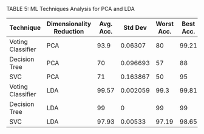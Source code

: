 TABLE 5: ML Techniques Analysis for PCA and LDA

| Technique         | Dimensionality Reduction   |   Avg. Acc. |   Std Dev |   Worst Acc. |   Best Acc. |
|-------------------|----------------------------|-------------|-----------|--------------|-------------|
| Voting Classifier | PCA                        |       93.9  |  0.06307  |        80    |       99.21 |
| Decision Tree     | PCA                        |       70    |  0.096693 |        57    |       88    |
| SVC               | PCA                        |       71    |  0.163867 |        50    |       95    |
| Voting Classifier | LDA                        |       99.57 |  0.002059 |        99.3  |       99.81 |
| Decision Tree     | LDA                        |       99    |  0        |        99    |       99    |
| SVC               | LDA                        |       97.93 |  0.00533  |        97.19 |       98.65 |